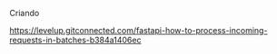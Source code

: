 Criando

https://levelup.gitconnected.com/fastapi-how-to-process-incoming-requests-in-batches-b384a1406ec


